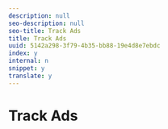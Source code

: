 ```yaml
---
description: null
seo-description: null
seo-title: Track Ads
title: Track Ads
uuid: 5142a298-3f79-4b35-bb88-19e4d8e7ebdc
index: y
internal: n
snippet: y
translate: y
---
```


# Track Ads

